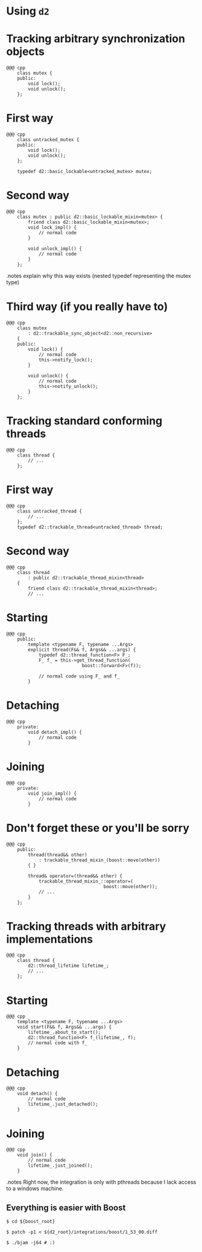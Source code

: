<!SLIDE subsection>
# Using `d2`


<!SLIDE smaller>
# Tracking arbitrary synchronization objects

    @@@ cpp
        class mutex {
        public:
            void lock();
            void unlock();
        };


<!SLIDE smaller>
# First way

    @@@ cpp
        class untracked_mutex {
        public:
            void lock();
            void unlock();
        };

        typedef d2::basic_lockable<untracked_mutex> mutex;


<!SLIDE smaller>
# Second way

    @@@ cpp
        class mutex : public d2::basic_lockable_mixin<mutex> {
            friend class d2::basic_lockable_mixin<mutex>;
            void lock_impl() {
                // normal code
            }

            void unlock_impl() {
                // normal code
            }
        };

.notes explain why this way exists (nested typedef representing the mutex type)


<!SLIDE smaller>
# Third way (if you really have to)

    @@@ cpp
        class mutex
            : d2::trackable_sync_object<d2::non_recursive>
        {
        public:
            void lock() {
                // normal code
                this->notify_lock();
            }

            void unlock() {
                // normal code
                this->notify_unlock();
            }
        };


<!SLIDE smaller>
# Tracking standard conforming threads

    @@@ cpp
        class thread {
            // ...
        };


<!SLIDE smaller>
# First way

    @@@ cpp
        class untracked_thread {
            // ...
        };
        typedef d2::trackable_thread<untracked_thread> thread;


<!SLIDE smaller>
# Second way

    @@@ cpp
        class thread
            : public d2::trackable_thread_mixin<thread>
        {
            friend class d2::trackable_thread_mixin<thread>;
            // ...


<!SLIDE smaller>
# Starting

    @@@ cpp
        public:
            template <typename F, typename ...Args>
            explicit thread(F&& f, Args&& ...args) {
                typedef d2::thread_function<F> F_;
                F_ f_ = this->get_thread_function(
                                boost::forward<F>(f));

                // normal code using F_ and f_
            }


<!SLIDE smaller>
# Detaching

    @@@ cpp
        private:
            void detach_impl() {
                // normal code
            }


<!SLIDE smaller>
# Joining

    @@@ cpp
        private:
            void join_impl() {
                // normal code
            }


<!SLIDE smaller>
# Don't forget these or you'll be sorry

    @@@ cpp
        public:
            thread(thread&& other)
                : trackable_thread_mixin_(boost::move(other))
            { }

            thread& operator=(thread&& other) {
                trackable_thread_mixin_::operator=(
                                        boost::move(other));
                // ...
            }
        };


<!SLIDE smaller>
# Tracking threads with arbitrary implementations

    @@@ cpp
        class thread {
            d2::thread_lifetime lifetime_;
            // ...
        };


<!SLIDE smaller>
# Starting

    @@@ cpp
        template <typename F, typename ...Args>
        void start(F&& f, Args&& ...args) {
            lifetime_.about_to_start();
            d2::thread_function<F> f_(lifetime_, f);
            // normal code with f_
        }


<!SLIDE smaller>
# Detaching

    @@@ cpp
        void detach() {
            // normal code
            lifetime_.just_detached();
        }


<!SLIDE smaller>
# Joining

    @@@ cpp
        void join() {
            // normal code
            lifetime_.just_joined();
        }


<!SLIDE commandline>
.notes Right now, the integration is only with pthreads because I lack access
to a windows machine.

## Everything is easier with Boost

    $ cd ${boost_root}

    $ patch -p1 < ${d2_root}/integrations/boost/1_53_00.diff

    $ ./bjam -j64 # :)
